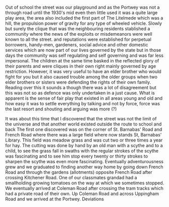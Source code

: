 Out of school the street was our playground and as the Portwey was not a through road until the 1930's mid even then little used it was a quite large play area, the area also included the first part of The Litelmede which was a hill, the propulsion power of gravity for any type of wheeled vehicle. Slowly but surely the clique that was the neighbouring residents stablished a community where the news of the exploits or misdemeanors were well known to all the street. and reputations were established for perpetual borrowers, handy-men, gardeners, social advice and other domestic services which are now part of our lives governed by the state but in those days the community was self regulating and self governing and was far less impersonal. The children at the same time basked in the reflected glory of their parents and were cliques in their own right mainly governed by age restriction. However, it was very useful to have an elder brother who would fight for you but it also caused trouble among the older groups when two elder brothers or sisters were defending the rights of their own family. Reading over this it sounds a though there was a lot of disagreement but this was not so as defence was only undertaken in a just cause. What is apparent is the sense of fair play that existed in all areas young and old and how easy it was to settle everything by talking and not by force, force was the last resort and shouting and arguing was more (?)

It was about this time that I discovered that the street was not the limit of the universe and that another world existed outside the route to school and back The first one discovered was on the corner of St. Barnabas' Road and French Road where there was a large field where now stands St, Barnabas' Library. This field was meadow grass and was cut two or three times a year for hay. The cutting was done by hand by an old man with a scythe and to a child, to see the grass fall in swaths with the regular strokes of the scythe was fascinating and to see him stop every twenty or thirty strokes to sharpen the scythe was even more fascinating. Eventually adventurousness grew and we graduated to finding another way home by going down French Road and through the gardens (allotments) opposite French Road after crossing Kitchener Road. One of our classmates grandad had a smallholding growing tomatoes on the way at which we sometimes stopped. We eventually arrived at Coleman Road after crossing the tram tracks which had a private road of their own. Up Coleman Road and across Uppingham Road and we arrived at the Portwey. Deviations
